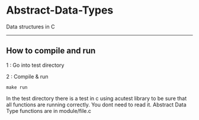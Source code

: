 # Abstract-Data-Types
Data structures in C

--------------------------------
How to compile and run
--------------------------------

1 : Go into test directory

2 : Compile & run

    make run
    
In the test directory there is a test in c using acutest library to be sure that all functions are running correctly. You dont need to read it. Abstract Data Type functions are in module/file.c 
